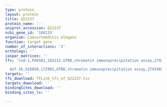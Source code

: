 ```yaml
---
type: protein
layout: protein
title: Q22237
protein_name: '-'
uniprot_accession: Q22237
ncbi_gene_id: '188133'
organism: Caenorhabditis elegans
function: target gene
number_of_interactions: '2'
orthologs: ''
jaspar_matrices: ''
tfs: 'cnd-1,P46581,183212,GTRD,chromatin immunoprecipitation assay,27924024%5Buid%5D,No

  daf-16,O16850,172981,GTRD,chromatin immunoprecipitation assay,27924024%5Buid%5D,No'
targets: ''
tfs_download: TFLink_tfs_of_Q22237.tsv
targets_download: ''
bindingSites_download: ''
binding_sites_ls: ''

---
```

